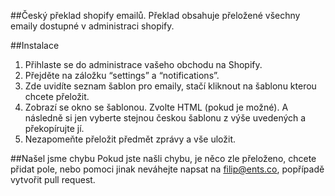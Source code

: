 ##Český překlad shopify emailů.
Překlad obsahuje přeložené všechny emaily dostupné v administraci shopify.

##Instalace
1. Přihlaste se do administrace vašeho obchodu na Shopify.
2. Přejděte na záložku “settings” a “notifications”.
3. Zde uvidíte seznam šablon pro emaily, stačí kliknout na šablonu kterou chcete přeložit.
4. Zobrazí se okno se šablonou. Zvolte HTML (pokud je možné). A následně si jen vyberte stejnou českou šablonu z výše uvedených a překopírujte jí.
5. Nezapomeňte přeložit předmět zprávy a vše uložit.

##Našel jsme chybu
Pokud jste našli chybu, je něco zle přeloženo, chcete přidat pole, nebo pomoci jinak neváhejte napsat na filip@ents.co, popřípadě vytvořit pull request.
